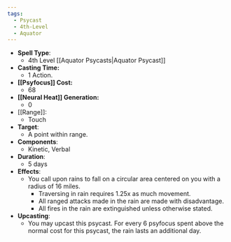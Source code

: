 ```yaml
---
tags:
  - Psycast
  - 4th-Level
  - Aquator
---
```

- **Spell Type**:
	- 4th Level [[Aquator Psycasts|Aquator Psycast]]
- **Casting Time:**
	- 1 Action.
- **[[Psyfocus]] Cost:**
	- 68
- **[[Neural Heat]] Generation:**
	- 0
- [[Range]]:
	- Touch
- **Target**:
	- A point within range.
- **Components**:
	- Kinetic, Verbal
- **Duration**:
	- 5 days
- **Effects**:
	- You call upon rains to fall on a circular area centered on you with a radius of 16 miles.
		- Traversing in rain requires 1.25x as much movement.
		- All ranged attacks made in the rain are made with disadvantage.
		- All fires in the rain are extinguished unless otherwise stated.
- **Upcasting**:
	- You may upcast this psycast. For every 6 psyfocus spent above the normal cost for this psycast, the rain lasts an additional day.
